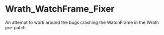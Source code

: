 # Wrath_WatchFrame_Fixer
An attempt to work around the bugs crashing the WatchFrame in the Wrath pre-patch.
